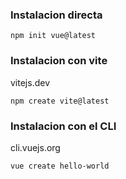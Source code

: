 ### Instalacion directa

```
npm init vue@latest
```

### Instalacion con vite
vitejs.dev
```
npm create vite@latest
```

### Instalacion con el CLI 
cli.vuejs.org
```
vue create hello-world
```
